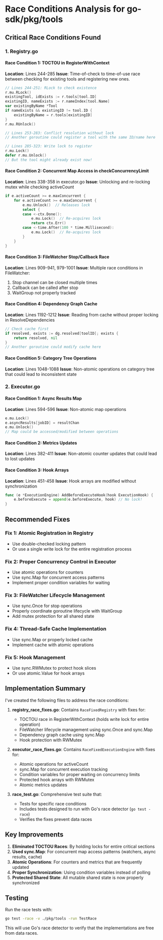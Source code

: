 # Race Conditions Analysis for go-sdk/pkg/tools

## Critical Race Conditions Found

### 1. Registry.go

#### Race Condition 1: TOCTOU in RegisterWithContext
**Location**: Lines 244-285
**Issue**: Time-of-check to time-of-use race between checking for existing tools and registering new ones.
```go
// Lines 244-251: RLock to check existence
r.mu.RLock()
existingTool, idExists := r.tools[tool.ID]
existingID, nameExists := r.nameIndex[tool.Name]
var existingByName *Tool
if nameExists && existingID != tool.ID {
    existingByName = r.tools[existingID]
}
r.mu.RUnlock()

// Lines 253-283: Conflict resolution without lock
// Another goroutine could register a tool with the same ID/name here

// Lines 285-323: Write lock to register
r.mu.Lock()
defer r.mu.Unlock()
// But the tool might already exist now!
```

#### Race Condition 2: Concurrent Map Access in checkConcurrencyLimit
**Location**: Lines 338-358 in executor.go
**Issue**: Unlocking and re-locking mutex while checking activeCount
```go
if e.activeCount >= e.maxConcurrent {
    for e.activeCount >= e.maxConcurrent {
        e.mu.Unlock()  // Releases lock
        select {
        case <-ctx.Done():
            e.mu.Lock()  // Re-acquires lock
            return ctx.Err()
        case <-time.After(100 * time.Millisecond):
            e.mu.Lock()  // Re-acquires lock
        }
    }
}
```

#### Race Condition 3: FileWatcher Stop/Callback Race
**Location**: Lines 909-941, 979-1001
**Issue**: Multiple race conditions in FileWatcher:
1. Stop channel can be closed multiple times
2. Callback can be called after stop
3. WaitGroup not properly tracked

#### Race Condition 4: Dependency Graph Cache
**Location**: Lines 1192-1212
**Issue**: Reading from cache without proper locking in ResolveDependencies
```go
// Check cache first
if resolved, exists := dg.resolved[toolID]; exists {
    return resolved, nil
}
// Another goroutine could modify cache here
```

#### Race Condition 5: Category Tree Operations
**Location**: Lines 1048-1088
**Issue**: Non-atomic operations on category tree that could lead to inconsistent state

### 2. Executor.go

#### Race Condition 1: Async Results Map
**Location**: Lines 594-596
**Issue**: Non-atomic map operations
```go
e.mu.Lock()
e.asyncResults[jobID] = resultChan
e.mu.Unlock()
// Map could be accessed/modified between operations
```

#### Race Condition 2: Metrics Updates
**Location**: Lines 382-411
**Issue**: Non-atomic counter updates that could lead to lost updates

#### Race Condition 3: Hook Arrays
**Location**: Lines 451-458
**Issue**: Hook arrays are modified without synchronization
```go
func (e *ExecutionEngine) AddBeforeExecuteHook(hook ExecutionHook) {
    e.beforeExecute = append(e.beforeExecute, hook) // No lock!
}
```

## Recommended Fixes

### Fix 1: Atomic Registration in Registry
- Use double-checked locking pattern
- Or use a single write lock for the entire registration process

### Fix 2: Proper Concurrency Control in Executor
- Use atomic operations for counters
- Use sync.Map for concurrent access patterns
- Implement proper condition variables for waiting

### Fix 3: FileWatcher Lifecycle Management
- Use sync.Once for stop operations
- Properly coordinate goroutine lifecycle with WaitGroup
- Add mutex protection for all shared state

### Fix 4: Thread-Safe Cache Implementation
- Use sync.Map or properly locked cache
- Implement cache with atomic operations

### Fix 5: Hook Management
- Use sync.RWMutex to protect hook slices
- Or use atomic.Value for hook arrays

## Implementation Summary

I've created the following files to address the race conditions:

1. **registry_race_fixes.go**: Contains `RaceFixedRegistry` with fixes for:
   - TOCTOU race in RegisterWithContext (holds write lock for entire operation)
   - FileWatcher lifecycle management using sync.Once and sync.Map
   - Dependency graph cache using sync.Map
   - Hook protection with RWMutex

2. **executor_race_fixes.go**: Contains `RaceFixedExecutionEngine` with fixes for:
   - Atomic operations for activeCount
   - sync.Map for concurrent execution tracking
   - Condition variables for proper waiting on concurrency limits
   - Protected hook arrays with RWMutex
   - Atomic metrics updates

3. **race_test.go**: Comprehensive test suite that:
   - Tests for specific race conditions
   - Includes tests designed to run with Go's race detector (`go test -race`)
   - Verifies the fixes prevent data races

## Key Improvements

1. **Eliminated TOCTOU Races**: By holding locks for entire critical sections
2. **Used sync.Map**: For concurrent map access patterns (watchers, async results, cache)
3. **Atomic Operations**: For counters and metrics that are frequently updated
4. **Proper Synchronization**: Using condition variables instead of polling
5. **Protected Shared State**: All mutable shared state is now properly synchronized

## Testing

Run the race tests with:
```bash
go test -race -v ./pkg/tools -run TestRace
```

This will use Go's race detector to verify that the implementations are free from data races.
